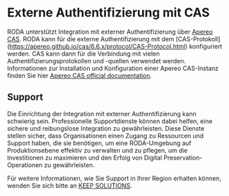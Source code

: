 # Externe Authentifizierung mit CAS

RODA unterstützt Integration mit externer Authentifizierung über [Apereo CAS](https://apereo.github.io/cas/). RODA kann für die externe Authentifizierung mit dem [CAS-Protokoll] (https://apereo.github.io/cas/6.6.x/protocol/CAS-Protocol.html) konfiguriert werden. 
CAS kann dann für die Verbindung mit vielen Authentifizierungsprotokollen und -quellen verwendet werden. Informationen zur Installation und Konfiguration einer Apereo CAS-Instanz finden Sie hier [Apereo CAS official documentation](https://apereo.github.io/cas/).

## Support

Die Einrichtung der Integration mit externer Authentifizierung kann schwierig sein. Professionelle Supportdienste können dabei helfen, eine sichere und reibungslose Integration zu gewährleisten. Diese Dienste stellen sicher, dass Organisationen einen Zugang zu Ressourcen und Support haben, die sie benötigen, um eine RODA-Umgebung auf Produktionsebene effektiv zu verwalten und zu pflegen, um die Investitionen zu maximieren und den Erfolg von Digital Preservation-Operationen zu gewährleisten.

Für weitere Informationen, wie Sie Support in Ihrer Region erhalten können, wenden Sie sich bitte an [KEEP SOLUTIONS](https://www.keep.pt/en/contacts-proposals-information-telephone-address).